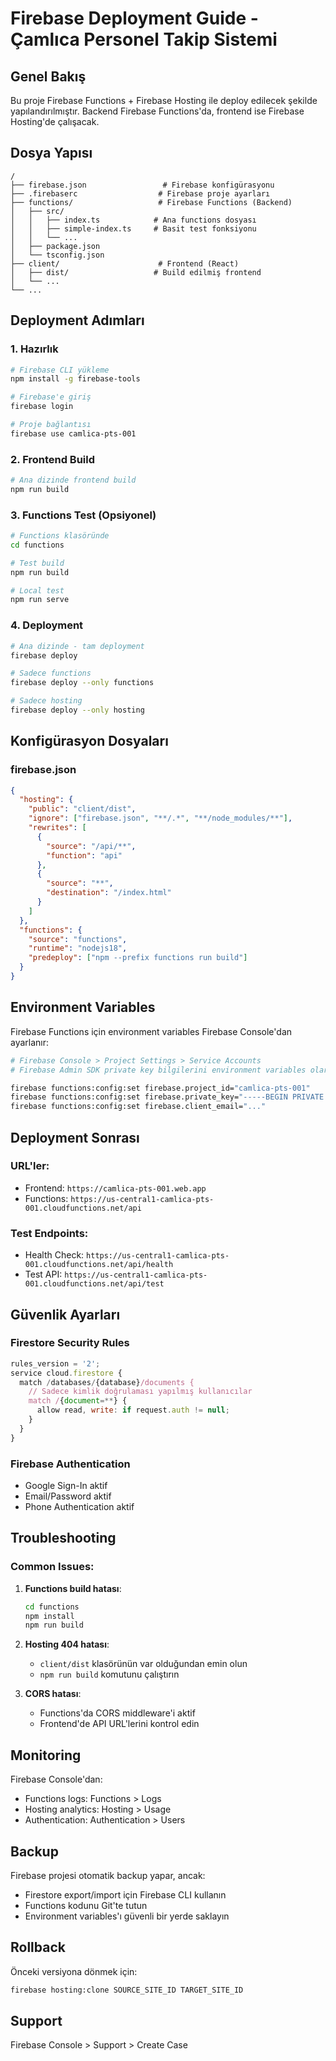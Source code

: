 # Firebase Deployment Guide - Çamlıca Personel Takip Sistemi

## Genel Bakış

Bu proje Firebase Functions + Firebase Hosting ile deploy edilecek şekilde yapılandırılmıştır. Backend Firebase Functions'da, frontend ise Firebase Hosting'de çalışacak.

## Dosya Yapısı

```
/
├── firebase.json                 # Firebase konfigürasyonu
├── .firebaserc                  # Firebase proje ayarları
├── functions/                   # Firebase Functions (Backend)
│   ├── src/
│   │   ├── index.ts            # Ana functions dosyası
│   │   ├── simple-index.ts     # Basit test fonksiyonu
│   │   └── ...
│   ├── package.json
│   └── tsconfig.json
├── client/                      # Frontend (React)
│   ├── dist/                   # Build edilmiş frontend
│   └── ...
└── ...
```

## Deployment Adımları

### 1. Hazırlık

```bash
# Firebase CLI yükleme
npm install -g firebase-tools

# Firebase'e giriş
firebase login

# Proje bağlantısı
firebase use camlica-pts-001
```

### 2. Frontend Build

```bash
# Ana dizinde frontend build
npm run build
```

### 3. Functions Test (Opsiyonel)

```bash
# Functions klasöründe
cd functions

# Test build
npm run build

# Local test
npm run serve
```

### 4. Deployment

```bash
# Ana dizinde - tam deployment
firebase deploy

# Sadece functions
firebase deploy --only functions

# Sadece hosting
firebase deploy --only hosting
```

## Konfigürasyon Dosyaları

### firebase.json
```json
{
  "hosting": {
    "public": "client/dist",
    "ignore": ["firebase.json", "**/.*", "**/node_modules/**"],
    "rewrites": [
      {
        "source": "/api/**",
        "function": "api"
      },
      {
        "source": "**",
        "destination": "/index.html"
      }
    ]
  },
  "functions": {
    "source": "functions",
    "runtime": "nodejs18",
    "predeploy": ["npm --prefix functions run build"]
  }
}
```

## Environment Variables

Firebase Functions için environment variables Firebase Console'dan ayarlanır:

```bash
# Firebase Console > Project Settings > Service Accounts
# Firebase Admin SDK private key bilgilerini environment variables olarak ayarla:

firebase functions:config:set firebase.project_id="camlica-pts-001"
firebase functions:config:set firebase.private_key="-----BEGIN PRIVATE KEY-----\n..."
firebase functions:config:set firebase.client_email="..."
```

## Deployment Sonrası

### URL'ler:
- Frontend: `https://camlica-pts-001.web.app`
- Functions: `https://us-central1-camlica-pts-001.cloudfunctions.net/api`

### Test Endpoints:
- Health Check: `https://us-central1-camlica-pts-001.cloudfunctions.net/api/health`
- Test API: `https://us-central1-camlica-pts-001.cloudfunctions.net/api/test`

## Güvenlik Ayarları

### Firestore Security Rules
```javascript
rules_version = '2';
service cloud.firestore {
  match /databases/{database}/documents {
    // Sadece kimlik doğrulaması yapılmış kullanıcılar
    match /{document=**} {
      allow read, write: if request.auth != null;
    }
  }
}
```

### Firebase Authentication
- Google Sign-In aktif
- Email/Password aktif
- Phone Authentication aktif

## Troubleshooting

### Common Issues:

1. **Functions build hatası**:
   ```bash
   cd functions
   npm install
   npm run build
   ```

2. **Hosting 404 hatası**:
   - `client/dist` klasörünün var olduğundan emin olun
   - `npm run build` komutunu çalıştırın

3. **CORS hatası**:
   - Functions'da CORS middleware'i aktif
   - Frontend'de API URL'lerini kontrol edin

## Monitoring

Firebase Console'dan:
- Functions logs: Functions > Logs
- Hosting analytics: Hosting > Usage
- Authentication: Authentication > Users

## Backup

Firebase projesi otomatik backup yapar, ancak:
- Firestore export/import için Firebase CLI kullanın
- Functions kodunu Git'te tutun
- Environment variables'ı güvenli bir yerde saklayın

## Rollback

Önceki versiyona dönmek için:
```bash
firebase hosting:clone SOURCE_SITE_ID TARGET_SITE_ID
```

## Support

Firebase Console > Support > Create Case